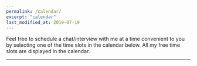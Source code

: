 ```yaml
---
permalink: /calendar/
excerpt: "calendar"
last_modified_at: 2019-07-19
---
```


Feel free to schedule a chat/interview with me at a time convenient to you by selecting one of the time slots in the calendar below. All my free time slots are displayed in the calendar.     

<!-- Calendly inline widget begin -->
<div class="calendly-inline-widget" data-url="https://calendly.com/adai/chat?hide_event_type_details=1" style="min-width:320px"></div>
<script type="text/javascript" src="https://assets.calendly.com/assets/external/widget.js"></script>
<!-- Calendly inline widget end -->

---
